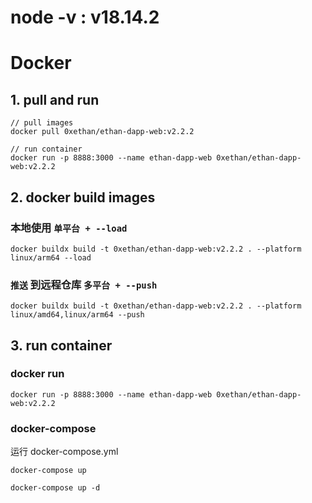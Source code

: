 # node -v : v18.14.2

# Docker

## 1. pull and run

```shell
// pull images
docker pull 0xethan/ethan-dapp-web:v2.2.2

// run container
docker run -p 8888:3000 --name ethan-dapp-web 0xethan/ethan-dapp-web:v2.2.2
```

## 2. docker build images

### 本地使用 `单平台 + --load`

`docker buildx build -t 0xethan/ethan-dapp-web:v2.2.2 . --platform linux/arm64 --load`

### `推送` 到远程仓库 `多平台 + --push`

`docker buildx build -t 0xethan/ethan-dapp-web:v2.2.2 . --platform linux/amd64,linux/arm64 --push`

## 3. run container

### docker run

`docker run -p 8888:3000 --name ethan-dapp-web 0xethan/ethan-dapp-web:v2.2.2`

### docker-compose

运行 docker-compose.yml

`docker-compose up`

`docker-compose up -d`
